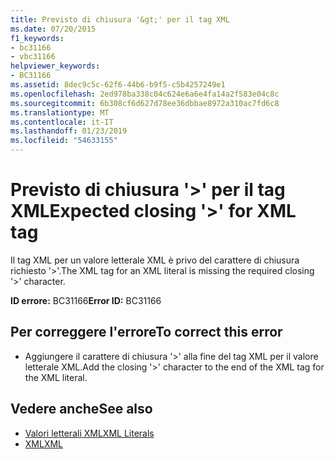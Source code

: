 ```yaml
---
title: Previsto di chiusura '&gt;' per il tag XML
ms.date: 07/20/2015
f1_keywords:
- bc31166
- vbc31166
helpviewer_keywords:
- BC31166
ms.assetid: 8dec9c5c-62f6-44b6-b9f5-c5b4257249e1
ms.openlocfilehash: 2ed978ba338c04c624e6a6e4fa14a2f583e04c8c
ms.sourcegitcommit: 6b308cf6d627d78ee36dbbae8972a310ac7fd6c8
ms.translationtype: MT
ms.contentlocale: it-IT
ms.lasthandoff: 01/23/2019
ms.locfileid: "54633155"
---
```

# <a name="expected-closing-gt-for-xml-tag"></a><span data-ttu-id="0d7e6-102">Previsto di chiusura '&gt;' per il tag XML</span><span class="sxs-lookup"><span data-stu-id="0d7e6-102">Expected closing '&gt;' for XML tag</span></span>
<span data-ttu-id="0d7e6-103">Il tag XML per un valore letterale XML è privo del carattere di chiusura richiesto '>'.</span><span class="sxs-lookup"><span data-stu-id="0d7e6-103">The XML tag for an XML literal is missing the required closing '>' character.</span></span>  
  
 <span data-ttu-id="0d7e6-104">**ID errore:** BC31166</span><span class="sxs-lookup"><span data-stu-id="0d7e6-104">**Error ID:** BC31166</span></span>  
  
## <a name="to-correct-this-error"></a><span data-ttu-id="0d7e6-105">Per correggere l'errore</span><span class="sxs-lookup"><span data-stu-id="0d7e6-105">To correct this error</span></span>  
  
-   <span data-ttu-id="0d7e6-106">Aggiungere il carattere di chiusura '>' alla fine del tag XML per il valore letterale XML.</span><span class="sxs-lookup"><span data-stu-id="0d7e6-106">Add the closing '>' character to the end of the XML tag for the XML literal.</span></span>  
  
## <a name="see-also"></a><span data-ttu-id="0d7e6-107">Vedere anche</span><span class="sxs-lookup"><span data-stu-id="0d7e6-107">See also</span></span>
- [<span data-ttu-id="0d7e6-108">Valori letterali XML</span><span class="sxs-lookup"><span data-stu-id="0d7e6-108">XML Literals</span></span>](../../visual-basic/language-reference/xml-literals/index.md)
- [<span data-ttu-id="0d7e6-109">XML</span><span class="sxs-lookup"><span data-stu-id="0d7e6-109">XML</span></span>](../../visual-basic/programming-guide/language-features/xml/index.md)
